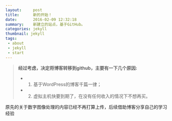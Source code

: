 ```yaml
---
layout:     post
title:      新的开始！
date:       2016-02-09 12:32:18
summary:    新建立的站点，基于GitHub。
categories: jekyll
thumbnail: jekyll
tags:
 - about
 - jekyll
 - start
---
```


> **经过考虑，决定将博客转移到github，主要有一下几个原因:** 
> 
> - 1. 基于WordPress的博客千篇一律；  
> - 2. 虚拟主机快要到期了，在没有任何收入的情况下不想再买。 
> 
原先的关于数字图像处理的内容已经不再打算上传，后续借助博客分享自己的学习经验
